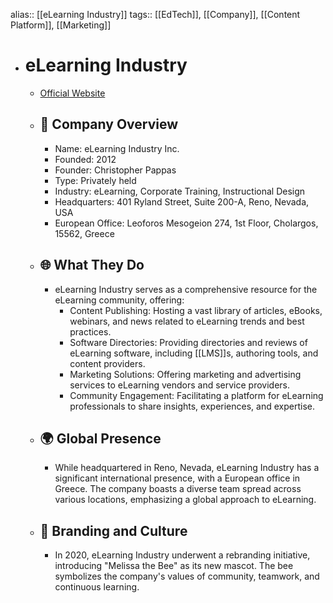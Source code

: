 alias:: [[eLearning Industry]]
tags:: [[EdTech]], [[Company]], [[Content Platform]], [[Marketing]]

- # eLearning Industry
  - [Official Website](https://elearningindustry.com)
  - ## 🏢 Company Overview
    - Name: eLearning Industry Inc.
    - Founded: 2012
    - Founder: Christopher Pappas
    - Type: Privately held
    - Industry: eLearning, Corporate Training, Instructional Design
    - Headquarters: 401 Ryland Street, Suite 200-A, Reno, Nevada, USA
    - European Office: Leoforos Mesogeion 274, 1st Floor, Cholargos, 15562, Greece
  - ## 🌐 What They Do
    - eLearning Industry serves as a comprehensive resource for the eLearning community, offering:
      - Content Publishing: Hosting a vast library of articles, eBooks, webinars, and news related to eLearning trends and best practices.
      - Software Directories: Providing directories and reviews of eLearning software, including [[LMS]]s, authoring tools, and content providers.
      - Marketing Solutions: Offering marketing and advertising services to eLearning vendors and service providers.
      - Community Engagement: Facilitating a platform for eLearning professionals to share insights, experiences, and expertise.
  - ## 🌍 Global Presence
    - While headquartered in Reno, Nevada, eLearning Industry has a significant international presence, with a European office in Greece. The company boasts a diverse team spread across various locations, emphasizing a global approach to eLearning.
  - ## 🐝 Branding and Culture
    - In 2020, eLearning Industry underwent a rebranding initiative, introducing "Melissa the Bee" as its new mascot. The bee symbolizes the company's values of community, teamwork, and continuous learning.